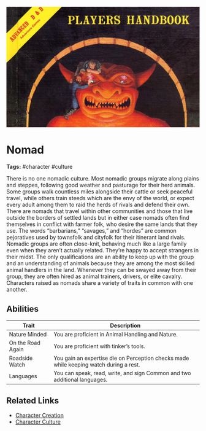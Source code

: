 ![heading](../../assets/images/heading.jpg)

# Nomad

**Tags:**  #character #culture 

There is no one nomadic culture. Most nomadic groups migrate along plains and steppes, following good weather and pasturage for their herd animals. Some groups walk countless miles alongside their cattle or seek peaceful travel, while others train steeds which are the envy of the world, or expect every adult among them to raid the herds of rivals and defend their own. There are nomads that travel within other communities and those that live outside the borders of settled lands but in either case nomads often find themselves in conflict with farmer folk, who desire the same lands that they use. The words “barbarians,” “savages,” and “hordes” are common pejoratives used by townsfolk and cityfolk for their itinerant land rivals. Nomadic groups are often close-knit, behaving much like a large family even when they aren’t actually related. They’re happy to accept strangers in their midst. The only qualifications are an ability to keep up with the group and an understanding of animals because they are among the most skilled animal handlers in the land. Whenever they can be swayed away from their group, they are often hired as animal trainers, drivers, or elite cavalry. Characters raised as nomads share a variety of traits in common with one another.

## Abilities

| Trait | Description |
| ----- | ----------- |
| Nature Minded | You are proficient in Animal Handling and Nature. |
| On the Road Again | You are proficient with tinker’s tools. |
| Roadside Watch | You gain an expertise die on Perception checks made while keeping watch during a rest. |
| Languages | You can speak, read, write, and sign Common and two additional languages. |

## Related Links
- [Character Creation](../../20_character_creation.md)
- [Character Culture](../../23_character_culture.md)